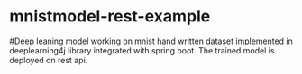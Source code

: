 # mnistmodel-rest-example

#Deep leaning model working on mnist hand written dataset implemented in deeplearning4j library integrated with spring boot. The trained model is deployed on rest api.


